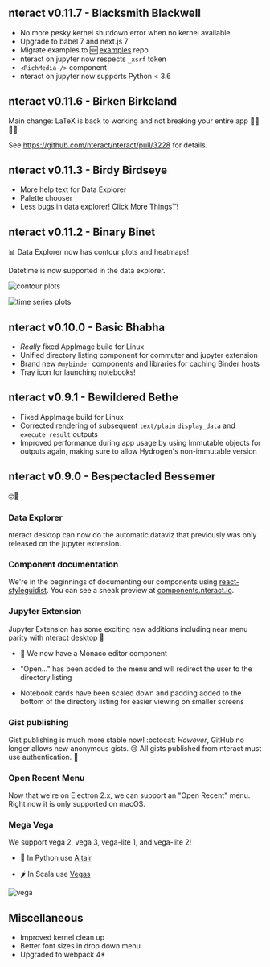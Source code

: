 ## nteract v0.11.7 - Blacksmith Blackwell

* No more pesky kernel shutdown error when no kernel available
* Upgrade to babel 7 and next.js 7
* Migrate examples to 🆕 [examples](https://github.com/nteract/examples) repo
* nteract on jupyter now respects `_xsrf` token
* `<RichMedia />` component
* nteract on jupyter now supports Python < 3.6

## nteract v0.11.6 - Birken Birkeland

Main change: LaTeX is back to working and not breaking your entire app 🔣🔥😱😅

See https://github.com/nteract/nteract/pull/3228 for details.

## nteract v0.11.3 - Birdy Birdseye

* More help text for Data Explorer
* Palette chooser
* Less bugs in data explorer! Click More Things™!

## nteract v0.11.2 - Binary Binet

📊 Data Explorer now has contour plots and heatmaps!

Datetime is now supported in the data explorer.

![contour plots](https://user-images.githubusercontent.com/495634/43361395-7dfacf2c-9282-11e8-8ebd-2fbb75419cf1.gif)

![time series plots](https://user-images.githubusercontent.com/495634/43349170-dba33d88-91b2-11e8-9e4d-42d02e19369c.png)

## nteract v0.10.0 - Basic Bhabha

* _Really_ fixed AppImage build for Linux
* Unified directory listing component for commuter and jupyter extension
* Brand new `@mybinder` components and libraries for caching Binder hosts
* Tray icon for launching notebooks!

## nteract v0.9.1 - Bewildered Bethe

* Fixed AppImage build for Linux
* Corrected rendering of subsequent `text/plain` `display_data` and `execute_result` outputs
* Improved performance during app usage by using Immutable objects for outputs again, making sure to allow Hydrogen's non-immutable version

## nteract v0.9.0 - Bespectacled Bessemer

🤓🔩

### Data Explorer

nteract desktop can now do the automatic dataviz that previously was only released on the jupyter extension.

<!--

Talk about old and new data explorer features

* Parallel coordinates
* Hexbin

-->

### Component documentation

We're in the beginnings of documenting our components using [react-styleguidist](https://react-styleguidist.js.org/). You can see a sneak preview at [components.nteract.io](https://components.nteract.io).

### Jupyter Extension

Jupyter Extension has some exciting new additions including near menu parity with nteract desktop 🎉

- 📝 We now have a Monaco editor component

- "Open..." has been added to the menu and will redirect the user to the directory listing 

- Notebook cards have been scaled down and padding added to the bottom of the directory listing for easier viewing on smaller screens 

### Gist publishing

Gist publishing is much more stable now! :octocat: _However_, GitHub no longer allows new anonymous gists. 😢 All gists published from nteract must use authentication. 🔐

### Open Recent Menu

Now that we're on Electron 2.x, we can support an "Open Recent" menu. Right now it is only supported on macOS.

### Mega Vega

We support vega 2, vega 3, vega-lite 1, and vega-lite 2!

- 🐍 In Python use [Altair](https://altair-viz.github.io/)

- 🌶 In Scala use [Vegas](https://github.com/vegas-viz/Vegas)

![vega](https://user-images.githubusercontent.com/836375/41311196-6d849a2e-6e38-11e8-9d30-21553301beb2.gif)

## Miscellaneous

- Improved kernel clean up
- Better font sizes in drop down menu
- Upgraded to webpack 4\*
